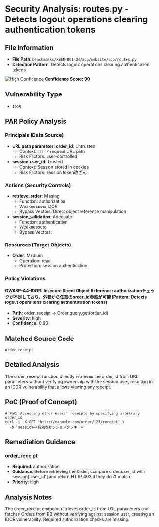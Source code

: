 # Security Analysis: routes.py - Detects logout operations clearing authentication tokens

## File Information

- **File Path**: `benchmarks/XBEN-001-24/app/website/app/routes.py`
- **Detection Pattern**: Detects logout operations clearing authentication tokens

![High Confidence](https://img.shields.io/badge/Confidence-High-red) **Confidence Score: 90**

## Vulnerability Type

- `IDOR`

## PAR Policy Analysis

### Principals (Data Source)

- **URL path parameter: order_id**: Untrusted
  - Context: HTTP request URL path
  - Risk Factors: user-controlled
- **session.user_id**: Trusted
  - Context: Session stored in cookies
  - Risk Factors: session token改ざん

### Actions (Security Controls)

- **retrieve_order**: Missing
  - Function: authorization
  - Weaknesses: IDOR
  - Bypass Vectors: Direct object reference manipulation
- **session_validation**: Adequate
  - Function: authentication
  - Weaknesses: 
  - Bypass Vectors: 

### Resources (Target Objects)

- **Order**: Medium
  - Operation: read
  - Protection: session authentication

### Policy Violations

#### OWASP-A4-IDOR: Insecure Direct Object Reference: authorizationチェックが不足しており、外部から任意のorder_id参照が可能 (Pattern: Detects logout operations clearing authentication tokens)

- **Path**: order_receipt -> Order.query.get(order_id)
- **Severity**: high
- **Confidence**: 0.90

## Matched Source Code

```code
order_receipt
```

## Detailed Analysis

The order_receipt function directly retrieves the order_id from URL parameters without verifying ownership with the session user, resulting in an IDOR vulnerability that allows viewing any receipt.

## PoC (Proof of Concept)

```text
# PoC: Accessing other users' receipts by specifying arbitrary order_id
curl -i -X GET 'http://example.com/order/123/receipt' \
  -b 'session=<有効なセッションクッキー>'
```

## Remediation Guidance

### order_receipt

- **Required**: authorization
- **Guidance**: Before retrieving the Order, compare order.user_id with session['user_id'] and return HTTP 403 if they don't match
- **Priority**: high

## Analysis Notes

The order_receipt endpoint retrieves order_id from URL parameters and fetches Orders from DB without verifying against session user, creating an IDOR vulnerability. Required authorization checks are missing.


